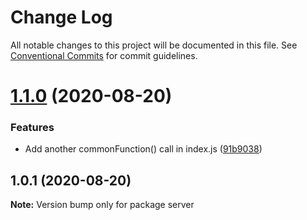 # Change Log

All notable changes to this project will be documented in this file.
See [Conventional Commits](https://conventionalcommits.org) for commit guidelines.

# [1.1.0](https://github.com/aeoluseros/lerna-demo/compare/v1.0.1...v1.1.0) (2020-08-20)


### Features

* Add another commonFunction() call in index.js ([91b9038](https://github.com/aeoluseros/lerna-demo/commit/91b90386fc9af1b23468afb946454a3792f6162a))





## 1.0.1 (2020-08-20)

**Note:** Version bump only for package server
